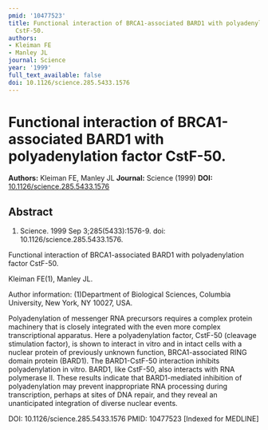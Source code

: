```yaml
---
pmid: '10477523'
title: Functional interaction of BRCA1-associated BARD1 with polyadenylation factor
  CstF-50.
authors:
- Kleiman FE
- Manley JL
journal: Science
year: '1999'
full_text_available: false
doi: 10.1126/science.285.5433.1576
---
```


# Functional interaction of BRCA1-associated BARD1 with polyadenylation factor CstF-50.
**Authors:** Kleiman FE, Manley JL
**Journal:** Science (1999)
**DOI:** [10.1126/science.285.5433.1576](https://doi.org/10.1126/science.285.5433.1576)

## Abstract

1. Science. 1999 Sep 3;285(5433):1576-9. doi: 10.1126/science.285.5433.1576.

Functional interaction of BRCA1-associated BARD1 with polyadenylation factor 
CstF-50.

Kleiman FE(1), Manley JL.

Author information:
(1)Department of Biological Sciences, Columbia University, New York, NY 10027, 
USA.

Polyadenylation of messenger RNA precursors requires a complex protein machinery 
that is closely integrated with the even more complex transcriptional apparatus. 
Here a polyadenylation factor, CstF-50 (cleavage stimulation factor), is shown 
to interact in vitro and in intact cells with a nuclear protein of previously 
unknown function, BRCA1-associated RING domain protein (BARD1). The 
BARD1-CstF-50 interaction inhibits polyadenylation in vitro. BARD1, like 
CstF-50, also interacts with RNA polymerase II. These results indicate that 
BARD1-mediated inhibition of polyadenylation may prevent inappropriate RNA 
processing during transcription, perhaps at sites of DNA repair, and they reveal 
an unanticipated integration of diverse nuclear events.

DOI: 10.1126/science.285.5433.1576
PMID: 10477523 [Indexed for MEDLINE]
